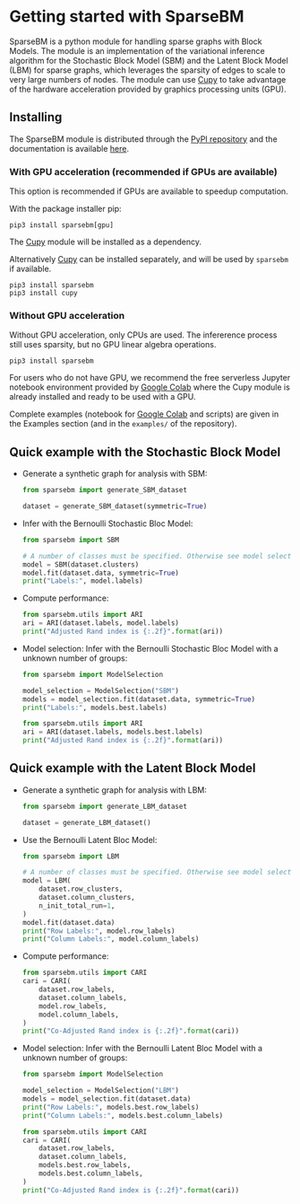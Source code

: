 # Getting started with SparseBM

SparseBM is a python module for handling sparse graphs with Block Models.
The module is an implementation of the variational inference algorithm for the Stochastic Block Model (SBM) and the Latent Block Model (LBM) for sparse graphs, which leverages the sparsity of edges to scale to very large numbers of nodes. The module can use [Cupy] to take advantage of the hardware acceleration provided by graphics processing units (GPU).

## Installing

The SparseBM module is distributed through the [PyPI repository](https://pypi.org/project/sparsebm/) and the documentation is available [here](https://jbleger.gitlab.io/sparsebm).


### With GPU acceleration (recommended if GPUs are available)

This option is recommended if GPUs are available to speedup computation.

With the package installer pip:

```
pip3 install sparsebm[gpu]
```

The [Cupy] module will be installed as a dependency.

[Cupy]: https://cupy.dev/

Alternatively [Cupy] can be installed separately, and will be used by `sparsebm`
if available.

```
pip3 install sparsebm
pip3 install cupy
```

### Without GPU acceleration

Without GPU acceleration, only CPUs are used. The infererence process still uses
sparsity, but no GPU linear algebra operations.

```
pip3 install sparsebm
```

For users who do not have GPU, we recommend the free serverless Jupyter notebook
environment provided by [Google Colab] where the Cupy module is already
installed and ready to be used with a GPU.

Complete examples (notebook for [Google Colab] and scripts) are given in the
Examples section (and in the `examples/` of the repository).

[Google Colab]: https://colab.research.google.com/

## Quick example with the Stochastic Block Model

- Generate a synthetic graph for analysis with SBM:

    ```python
    from sparsebm import generate_SBM_dataset

    dataset = generate_SBM_dataset(symmetric=True)
    ```


- Infer with the Bernoulli Stochastic Bloc Model:

    ```python
    from sparsebm import SBM

    # A number of classes must be specified. Otherwise see model selection.
    model = SBM(dataset.clusters)
    model.fit(dataset.data, symmetric=True)
    print("Labels:", model.labels)
    ```

- Compute performance:

    ```python
    from sparsebm.utils import ARI
    ari = ARI(dataset.labels, model.labels)
    print("Adjusted Rand index is {:.2f}".format(ari))
    ```

- Model selection: Infer with the Bernoulli Stochastic Bloc Model with a unknown number of groups:
    ```python
    from sparsebm import ModelSelection

    model_selection = ModelSelection("SBM")
    models = model_selection.fit(dataset.data, symmetric=True)
    print("Labels:", models.best.labels)

    from sparsebm.utils import ARI
    ari = ARI(dataset.labels, models.best.labels)
    print("Adjusted Rand index is {:.2f}".format(ari))
    ```

## Quick example with the Latent Block Model

- Generate a synthetic graph for analysis with LBM:

    ```python
    from sparsebm import generate_LBM_dataset

    dataset = generate_LBM_dataset()
    ```

 - Use the Bernoulli Latent Bloc Model:

    ```python
    from sparsebm import LBM

    # A number of classes must be specified. Otherwise see model selection.
    model = LBM(
        dataset.row_clusters,
        dataset.column_clusters,
        n_init_total_run=1,
    )
    model.fit(dataset.data)
    print("Row Labels:", model.row_labels)
    print("Column Labels:", model.column_labels)
    ```

- Compute performance:

    ```python
    from sparsebm.utils import CARI
    cari = CARI(
        dataset.row_labels,
        dataset.column_labels,
        model.row_labels,
        model.column_labels,
    )
    print("Co-Adjusted Rand index is {:.2f}".format(cari))
    ```

- Model selection: Infer with the Bernoulli Latent Bloc Model with a unknown number of groups:
    ```python
    from sparsebm import ModelSelection

    model_selection = ModelSelection("LBM")
    models = model_selection.fit(dataset.data)
    print("Row Labels:", models.best.row_labels)
    print("Column Labels:", models.best.column_labels)

    from sparsebm.utils import CARI
    cari = CARI(
        dataset.row_labels,
        dataset.column_labels,
        models.best.row_labels,
        models.best.column_labels,
    )
    print("Co-Adjusted Rand index is {:.2f}".format(cari))
    ```
